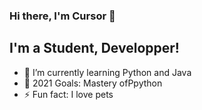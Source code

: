 ### Hi there, I'm Cursor 👋

## I'm a Student, Developper!

- 🌱 I’m currently learning Python and Java
- 🥅 2021 Goals: Mastery ofPpython
- ⚡ Fun fact: I love pets



